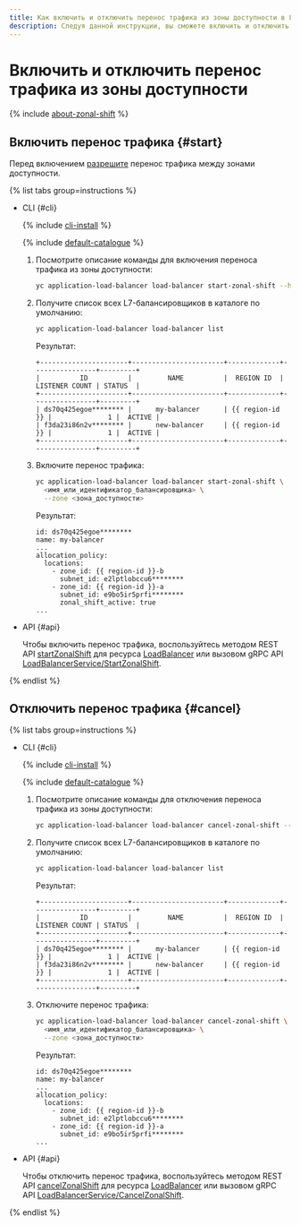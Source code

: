 ```yaml
---
title: Как включить и отключить перенос трафика из зоны доступности в L7-балансировщике в {{ alb-full-name }}
description: Следуя данной инструкции, вы сможете включить и отключить перенос трафика из зоны доступности в L7-балансировщике.
---
```


# Включить и отключить перенос трафика из зоны доступности

{% include [about-zonal-shift](../../../_includes/application-load-balancer/about-zonal-shift.md) %}

## Включить перенос трафика {#start}

Перед включением [разрешите](allow-and-deny-shift.md#allow) перенос трафика между зонами доступности.

{% list tabs group=instructions %}

- CLI {#cli}

  {% include [cli-install](../../../_includes/cli-install.md) %}

  {% include [default-catalogue](../../../_includes/default-catalogue.md) %}

  1. Посмотрите описание команды для включения переноса трафика из зоны доступности:

      ```bash
      yc application-load-balancer load-balancer start-zonal-shift --help
      ```

  1. Получите список всех L7-балансировщиков в каталоге по умолчанию:

      ```bash
      yc application-load-balancer load-balancer list
      ```

      Результат:

      ```text
      +----------------------+-----------------------+-------------+----------------+---------+
      |          ID          |         NAME          |  REGION ID  | LISTENER COUNT | STATUS  |
      +----------------------+-----------------------+-------------+----------------+---------+
      | ds70q425egoe******** |      my-balancer      | {{ region-id }} |              1 |  ACTIVE |
      | f3da23i86n2v******** |      new-balancer     | {{ region-id }} |              1 |  ACTIVE |
      +----------------------+-----------------------+-------------+----------------+---------+
      ```

  1. Включите перенос трафика:

      ```bash
      yc application-load-balancer load-balancer start-zonal-shift \
        <имя_или_идентификатор_балансировщика> \
        --zone <зона_доступности>
      ```

      Результат:

      ```text
      id: ds70q425egoe********
      name: my-balancer
      ...
      allocation_policy:
        locations:
          - zone_id: {{ region-id }}-b
            subnet_id: e2lptlobccu6********
          - zone_id: {{ region-id }}-a
            subnet_id: e9bo5ir5prfi********
            zonal_shift_active: true
      ...
      ```

- API {#api}

  Чтобы включить перенос трафика, воспользуйтесь методом REST API [startZonalShift](../../api-ref/LoadBalancer/startZonalShift.md) для ресурса [LoadBalancer](../../api-ref/LoadBalancer/index.md) или вызовом gRPC API [LoadBalancerService/StartZonalShift](../../api-ref/grpc/LoadBalancer/startZonalShift.md).

{% endlist %}


## Отключить перенос трафика {#cancel}

{% list tabs group=instructions %}

- CLI {#cli}

  {% include [cli-install](../../../_includes/cli-install.md) %}

  {% include [default-catalogue](../../../_includes/default-catalogue.md) %}

  1. Посмотрите описание команды для отключения переноса трафика из зоны доступности:

      ```bash
      yc application-load-balancer load-balancer cancel-zonal-shift --help
      ```

  1. Получите список всех L7-балансировщиков в каталоге по умолчанию:

      ```bash
      yc application-load-balancer load-balancer list
      ```

      Результат:

      ```text
      +----------------------+-----------------------+-------------+----------------+---------+
      |          ID          |         NAME          |  REGION ID  | LISTENER COUNT | STATUS  |
      +----------------------+-----------------------+-------------+----------------+---------+
      | ds70q425egoe******** |      my-balancer      | {{ region-id }} |              1 |  ACTIVE |
      | f3da23i86n2v******** |      new-balancer     | {{ region-id }} |              1 |  ACTIVE |
      +----------------------+-----------------------+-------------+----------------+---------+
      ```

  1. Отключите перенос трафика:

      ```bash
      yc application-load-balancer load-balancer cancel-zonal-shift \
        <имя_или_идентификатор_балансировщика> \
        --zone <зона_доступности>
      ```

      Результат:

      ```text
      id: ds70q425egoe********
      name: my-balancer
      ...
      allocation_policy:
        locations:
          - zone_id: {{ region-id }}-b
            subnet_id: e2lptlobccu6********
          - zone_id: {{ region-id }}-a
            subnet_id: e9bo5ir5prfi********
      ...
      ```

- API {#api}

  Чтобы отключить перенос трафика, воспользуйтесь методом REST API [cancelZonalShift](../../api-ref/LoadBalancer/cancelZonalShift.md) для ресурса [LoadBalancer](../../api-ref/LoadBalancer/index.md) или вызовом gRPC API [LoadBalancerService/CancelZonalShift](../../api-ref/grpc/LoadBalancer/cancelZonalShift.md).

{% endlist %}